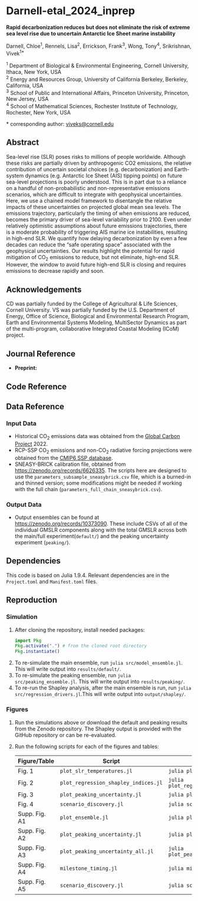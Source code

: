 # Darnell-etal_2024_inprep

**Rapid decarbonization reduces but does not eliminate the risk of extreme sea level rise due to uncertain Antarctic Ice Sheet marine instability**

Darnell, Chloe<sup>1</sup>, Rennels, Lisa<sup>2</sup>, Errickson, Frank<sup>3</sup>, Wong, Tony<sup>4</sup>, Srikrishnan, Vivek<sup>1\*</sup>

<sup>1</sup> Department of Biological & Environmental Engineering, Cornell University, Ithaca, New York, USA  
<sup>2</sup> Energy and Resources Group, University of California Berkeley, Berkeley, California, USA  
<sup>3</sup> School of Public and International Affairs, Princeton University, Princeton, New Jersey, USA  
<sup>4</sup> School of Mathematical Sciences, Rochester Institute of Technology, Rochester, New York, USA

\* corresponding author:  viveks@cornell.edu

## Abstract

Sea-level rise (SLR) poses risks to millions of people worldwide. Although these risks are partially driven by anthropogenic CO2 emissions, the relative contribution of uncertain societal choices (e.g. decarbonization) and Earth-system dynamics (e.g. Antarctic Ice Sheet (AIS) tipping points) on future sea-level projections is poorly understood.  This is in part due to a reliance on a handful of non-probabilistic and non-representative emissions scenarios, which are difficult to integrate with geophysical uncertainties. Here, we use a chained model framework to disentangle the relative impacts of these uncertainties on projected global mean sea levels. The emissions trajectory, particularly the timing of when emissions are reduced, becomes the primary driver of sea-level variability prior to 2100. Even under relatively optimistic assumptions about future emissions trajectories, there is a moderate probability of triggering AIS marine ice instabilities, resulting in high-end SLR. We quantify how delaying decarbonization by even a few decades can reduce the “safe operating space” associated with the geophysical uncertainties. Our results highlight the potential for rapid mitigation of CO<sub>2</sub>  emissions to reduce, but not eliminate, high-end SLR. However, the window to avoid future high-end SLR is closing and requires emissions to decrease rapidly and soon.

## Acknowledgements

CD was partially funded by the College of Agricultural \& Life Sciences, Cornell University. VS was partially funded by the U.S. Department of Energy, Office of Science, Biological and Environmental Research Program, Earth and Environmental Systems Modeling, MultiSector Dynamics as part of the multi-program, collaborative Integrated Coastal Modeling (ICoM) project.

## Journal Reference

* **Preprint:**
 
## Code Reference

## Data Reference

### Input Data

- Historical CO<sub>2</sub> emissions data was obtained from the [Global Carbon Project](https://www.globalcarbonproject.org/) 2022.
- RCP-SSP CO<sub>2</sub> emissions and non-CO<sub>2</sub> radiative forcing projections were obtained from the [CMIP6 SSP database](https://tntcat.iiasa.ac.at/SspDb/dsd?Action=htmlpage&page=10).
- SNEASY-BRICK calibration file, obtained from <https://zenodo.org/records/6626335>. The scripts here are designed to use the `parameters_subsample_sneasybrick.csv` file, which is a burned-in and thinned version; some modifications might be needed if working with the full chain (`parameters_full_chain_sneasybrick.csv`).

### Output Data

- Output ensembles can be found at <https://zenodo.org/records/10373090>. These include CSVs of all of the individual GMSLR components along with the total GMSLR across both the main/full experiment(`default/`) and the peaking uncertainty experiment (`peaking/`).

## Dependencies

This code is based on Julia 1.9.4. Relevant dependencies are in the `Project.toml` and `Manifest.toml` files.

## Reproduction

### Simulation 

1. After cloning the repository, install needed packages:
    ```julia
    import Pkg
    Pkg.activate(".") # from the cloned root directory
    Pkg.instantiate()
    ```
2. To re-simulate the main ensemble, run `julia src/model_ensemble.jl`. This will write output into `results/default/`.
3. To re-simulate the peaking ensemble, run `julia src/peaking_ensemble.jl`. This will write output into `results/peaking/`.
4. To re-run the Shapley analysis, after the main ensemble is run, run `julia src/regression_drivers.jl`.This will write output into `output/shapley/`.

### Figures

1. Run the simulations above or download the default and peaking results from the Zenodo repository. The Shapley output is provided with the GitHub repository or can be re-evaluated.  
2. Run the following scripts for each of the figures and tables:
    
    | Figure/Table | Script | How To Run |
    | --- | --- | --- | 
    | Fig. 1  | `plot_slr_temperatures.jl` | `julia plot_slr_temperatures.jl` |
    | Fig. 2 | `plot_regression_shapley_indices.jl` | `julia plot_regression_shapley_indices.jl` |
    | Fig. 3 | `plot_peaking_uncertainty.jl` | `julia plot_peaking_uncertainty.jl` |
    | Fig. 4 | `scenario_discovery.jl` | `julia scenario_discovery.jl` |
    | Supp. Fig. A1 | `plot_ensemble.jl`|  `julia plot_ensemble.jl`| 
    | Supp. Fig. A2 | `plot_peaking_uncertainty.jl` | `julia plot_peaking_uncertainty.jl` |
    | Supp. Fig. A3 | `plot_peaking_uncertainty_all.jl` | `julia plot_peaking_uncertainty_all.jl` |
    | Supp. Fig. A4 | `milestone_timing.jl` | `julia milestone_timing.jl` |
    | Supp. Fig. A5 | `scenario_discovery.jl` | `julia scenario_discovery.jl` |
